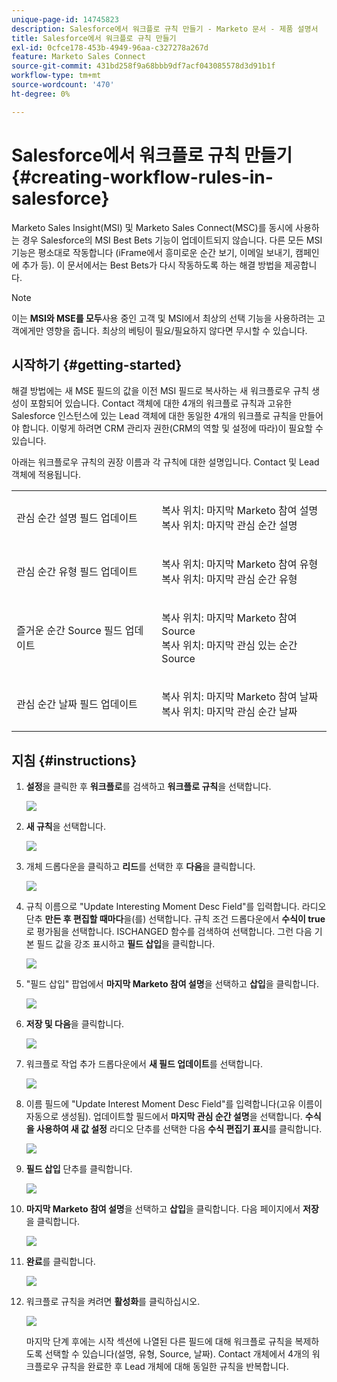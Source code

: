 ```yaml
---
unique-page-id: 14745823
description: Salesforce에서 워크플로 규칙 만들기 - Marketo 문서 - 제품 설명서
title: Salesforce에서 워크플로 규칙 만들기
exl-id: 0cfce178-453b-4949-96aa-c327278a267d
feature: Marketo Sales Connect
source-git-commit: 431bd258f9a68bbb9df7acf043085578d3d91b1f
workflow-type: tm+mt
source-wordcount: '470'
ht-degree: 0%

---
```


# Salesforce에서 워크플로 규칙 만들기 {#creating-workflow-rules-in-salesforce}

Marketo Sales Insight(MSI) 및 Marketo Sales Connect(MSC)를 동시에 사용하는 경우 Salesforce의 MSI Best Bets 기능이 업데이트되지 않습니다. 다른 모든 MSI 기능은 평소대로 작동합니다 (iFrame에서 흥미로운 순간 보기, 이메일 보내기, 캠페인에 추가 등). 이 문서에서는 Best Bets가 다시 작동하도록 하는 해결 방법을 제공합니다.

>[!NOTE]
>
>이는 **MSI와 MSE를 모두**&#x200B;사용 중인 고객 및 MSI에서 최상의 선택 기능을 사용하려는 고객에게만 영향을 줍니다. 최상의 베팅이 필요/필요하지 않다면 무시할 수 있습니다.

## 시작하기 {#getting-started}

해결 방법에는 새 MSE 필드의 값을 이전 MSI 필드로 복사하는 새 워크플로우 규칙 생성이 포함되어 있습니다. Contact 객체에 대한 4개의 워크플로 규칙과 고유한 Salesforce 인스턴스에 있는 Lead 객체에 대한 동일한 4개의 워크플로 규칙을 만들어야 합니다. 이렇게 하려면 CRM 관리자 권한(CRM의 역할 및 설정에 따라)이 필요할 수 있습니다.

아래는 워크플로우 규칙의 권장 이름과 각 규칙에 대한 설명입니다. Contact 및 Lead 객체에 적용됩니다.

<table> 
 <colgroup> 
  <col> 
  <col> 
 </colgroup> 
 <tbody> 
  <tr> 
   <td>관심 순간 설명 필드 업데이트</td> 
   <td><p>복사 위치: 마지막 Marketo 참여 설명<br>복사 위치: 마지막 관심 순간 설명</p></td> 
  </tr> 
  <tr> 
   <td>관심 순간 유형 필드 업데이트</td> 
   <td><p>복사 위치: 마지막 Marketo 참여 유형<br>복사 위치: 마지막 관심 순간 유형</p></td> 
  </tr> 
  <tr> 
   <td>즐거운 순간 Source 필드 업데이트</td> 
   <td><p>복사 위치: 마지막 Marketo 참여 Source<br>복사 위치: 마지막 관심 있는 순간 Source</p></td> 
  </tr> 
  <tr> 
   <td>관심 순간 날짜 필드 업데이트</td> 
   <td><p>복사 위치: 마지막 Marketo 참여 날짜<br>복사 위치: 마지막 관심 순간 날짜</p></td> 
  </tr> 
 </tbody> 
</table>

## 지침 {#instructions}

1. **설정**&#x200B;을 클릭한 후 **워크플로**&#x200B;를 검색하고 **워크플로 규칙**&#x200B;을 선택합니다.

   ![](assets/one-1.png)

1. **새 규칙**&#x200B;을 선택합니다.

   ![](assets/two-1.png)

1. 개체 드롭다운을 클릭하고 **리드**&#x200B;를 선택한 후 **다음**&#x200B;을 클릭합니다.

   ![](assets/three-1.png)

1. 규칙 이름으로 &quot;Update Interesting Moment Desc Field&quot;를 입력합니다. 라디오 단추 **만든 후 편집할 때마다**&#x200B;을(를) 선택합니다. 규칙 조건 드롭다운에서 **수식이 true**&#x200B;로 평가됨을 선택합니다. ISCHANGED 함수를 검색하여 선택합니다. 그런 다음 기본 필드 값을 강조 표시하고 **필드 삽입**&#x200B;을 클릭합니다.

   ![](assets/four-1.png)

1. &quot;필드 삽입&quot; 팝업에서 **마지막 Marketo 참여 설명**&#x200B;을 선택하고 **삽입**&#x200B;을 클릭합니다.

   ![](assets/five-1.png)

1. **저장 및 다음**&#x200B;을 클릭합니다.

   ![](assets/6.png)

1. 워크플로 작업 추가 드롭다운에서 **새 필드 업데이트**&#x200B;를 선택합니다.

   ![](assets/seven.png)

1. 이름 필드에 &quot;Update Interest Moment Desc Field&quot;를 입력합니다(고유 이름이 자동으로 생성됨). 업데이트할 필드에서 **마지막 관심 순간 설명**&#x200B;을 선택합니다. **수식을 사용하여 새 값 설정** 라디오 단추를 선택한 다음 **수식 편집기 표시**&#x200B;를 클릭합니다.

   ![](assets/eight.png)

1. **필드 삽입** 단추를 클릭합니다.

   ![](assets/9a.png)

1. **마지막 Marketo 참여 설명**&#x200B;을 선택하고 **삽입**&#x200B;을 클릭합니다. 다음 페이지에서 **저장**&#x200B;을 클릭합니다.

   ![](assets/nine.png)

1. **완료**&#x200B;를 클릭합니다.

   ![](assets/twelve.png)

1. 워크플로 규칙을 켜려면 **활성화**&#x200B;를 클릭하십시오.

   ![](assets/thirteen.png)

   마지막 단계 후에는 시작 섹션에 나열된 다른 필드에 대해 워크플로 규칙을 복제하도록 선택할 수 있습니다(설명, 유형, Source, 날짜). Contact 개체에서 4개의 워크플로우 규칙을 완료한 후 Lead 개체에 대해 동일한 규칙을 반복합니다.
